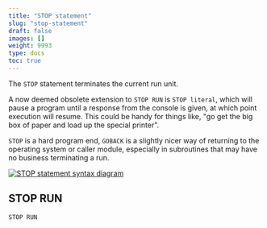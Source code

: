 ```yaml
---
title: "STOP statement"
slug: "stop-statement"
draft: false
images: []
weight: 9993
type: docs
toc: true
---
```


The `STOP` statement terminates the current run unit.

A now deemed obsolete extension to `STOP RUN` is `STOP literal`, which will pause a program until a response from the console is given, at which point execution will resume.  This could be handy for things like, "go get the big box of paper and load up the special printer".

`STOP` is a hard program end, `GOBACK` is a slightly nicer way of returning to the operating system or caller module, especially in subroutines that may have no business terminating a run.

[![STOP statement syntax diagram][1]][1]


  [1]: https://i.stack.imgur.com/2TO2Y.png

## STOP RUN
    STOP RUN

